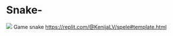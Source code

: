 # Snake-

![](https://media2.dev.to/dynamic/image/width=1000,height=420,fit=cover,gravity=auto,format=auto/https%3A%2F%2Fdev-to-uploads.s3.amazonaws.com%2Fuploads%2Farticles%2Fkgfq9086nu05do2efyzu.jpg)
Game snake
https://replit.com/@KenijaLV/spele#template.html

